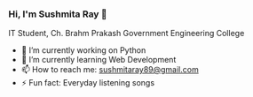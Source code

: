 ### Hi, I'm Sushmita Ray 👋

IT Student, Ch. Brahm Prakash Government Engineering College

- 🔭 I’m currently working on Python
- 🌱 I’m currently learning Web Development
- 📫 How to reach me: sushmitaray89@gmail.com
- ⚡ Fun fact: Everyday listening songs
